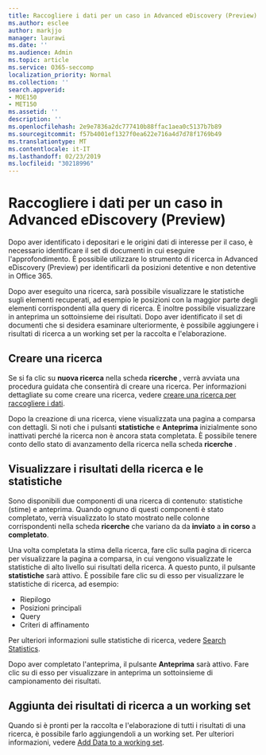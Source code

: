 ```yaml
---
title: Raccogliere i dati per un caso in Advanced eDiscovery (Preview)
ms.author: esclee
author: markjjo
manager: laurawi
ms.date: ''
ms.audience: Admin
ms.topic: article
ms.service: O365-seccomp
localization_priority: Normal
ms.collection: ''
search.appverid:
- MOE150
- MET150
ms.assetid: ''
description: ''
ms.openlocfilehash: 2e9e7836a2dc777410b88ffac1aea0c5137b7b89
ms.sourcegitcommit: f57b4001ef1327f0ea622e716a4d7d78f1769b49
ms.translationtype: MT
ms.contentlocale: it-IT
ms.lasthandoff: 02/23/2019
ms.locfileid: "30218996"
---
```

# <a name="collect-data-for-a-case-in-advanced-ediscovery-preview"></a>Raccogliere i dati per un caso in Advanced eDiscovery (Preview)

Dopo aver identificato i depositari e le origini dati di interesse per il caso, è necessario identificare il set di documenti in cui eseguire l'approfondimento. È possibile utilizzare lo strumento di ricerca in Advanced eDiscovery (Preview) per identificarli da posizioni detentive e non detentive in Office 365.

Dopo aver eseguito una ricerca, sarà possibile visualizzare le statistiche sugli elementi recuperati, ad esempio le posizioni con la maggior parte degli elementi corrispondenti alla query di ricerca. È inoltre possibile visualizzare in anteprima un sottoinsieme dei risultati. Dopo aver identificato il set di documenti che si desidera esaminare ulteriormente, è possibile aggiungere i risultati di ricerca a un working set per la raccolta e l'elaborazione.

## <a name="create-a-search"></a>Creare una ricerca

Se si fa clic su **nuova ricerca** nella scheda **ricerche** , verrà avviata una procedura guidata che consentirà di creare una ricerca. Per informazioni dettagliate su come creare una ricerca, vedere [creare una ricerca per raccogliere i dati](create-search-to-collect-data.md).

Dopo la creazione di una ricerca, viene visualizzata una pagina a comparsa con dettagli. Si noti che i pulsanti **statistiche** e **Anteprima** inizialmente sono inattivati perché la ricerca non è ancora stata completata. È possibile tenere conto dello stato di avanzamento della ricerca nella scheda **ricerche** .

## <a name="view-search-results-and-statistics"></a>Visualizzare i risultati della ricerca e le statistiche
Sono disponibili due componenti di una ricerca di contenuto: statistiche (stime) e anteprima. Quando ognuno di questi componenti è stato completato, verrà visualizzato lo stato mostrato nelle colonne corrispondenti nella scheda **ricerche** che variano da da **inviato** a **in corso** a **completato**.

Una volta completata la stima della ricerca, fare clic sulla pagina di ricerca per visualizzare la pagina a comparsa, in cui vengono visualizzate le statistiche di alto livello sui risultati della ricerca. A questo punto, il pulsante **statistiche** sarà attivo. È possibile fare clic su di esso per visualizzare le statistiche di ricerca, ad esempio:

- Riepilogo
- Posizioni principali
- Query
- Criteri di affinamento

Per ulteriori informazioni sulle statistiche di ricerca, vedere [Search Statistics](search-statistics.md).

Dopo aver completato l'anteprima, il pulsante **Anteprima** sarà attivo. Fare clic su di esso per visualizzare in anteprima un sottoinsieme di campionamento dei risultati.

## <a name="adding-search-results-to-a-working-set"></a>Aggiunta dei risultati di ricerca a un working set

Quando si è pronti per la raccolta e l'elaborazione di tutti i risultati di una ricerca, è possibile farlo aggiungendoli a un working set. Per ulteriori informazioni, vedere [Add Data to a working set](add-data-to-working-set.md). 